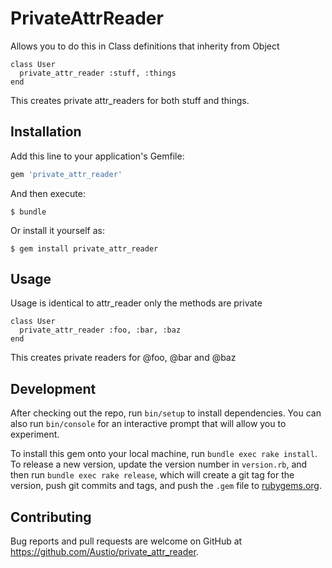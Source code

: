 # PrivateAttrReader

Allows you to do this in Class definitions that inherity from Object

```
class User
  private_attr_reader :stuff, :things
end
```

This creates private attr_readers for both stuff and things.  

## Installation

Add this line to your application's Gemfile:

```ruby
gem 'private_attr_reader'
```

And then execute:

    $ bundle

Or install it yourself as:

    $ gem install private_attr_reader

## Usage

Usage is identical to attr_reader only the methods are private

```
class User
  private_attr_reader :foo, :bar, :baz
end
```

This creates private readers for @foo, @bar and @baz

## Development

After checking out the repo, run `bin/setup` to install dependencies. You can also run `bin/console` for an interactive prompt that will allow you to experiment.

To install this gem onto your local machine, run `bundle exec rake install`. To release a new version, update the version number in `version.rb`, and then run `bundle exec rake release`, which will create a git tag for the version, push git commits and tags, and push the `.gem` file to [rubygems.org](https://rubygems.org).

## Contributing

Bug reports and pull requests are welcome on GitHub at https://github.com/Austio/private_attr_reader.

